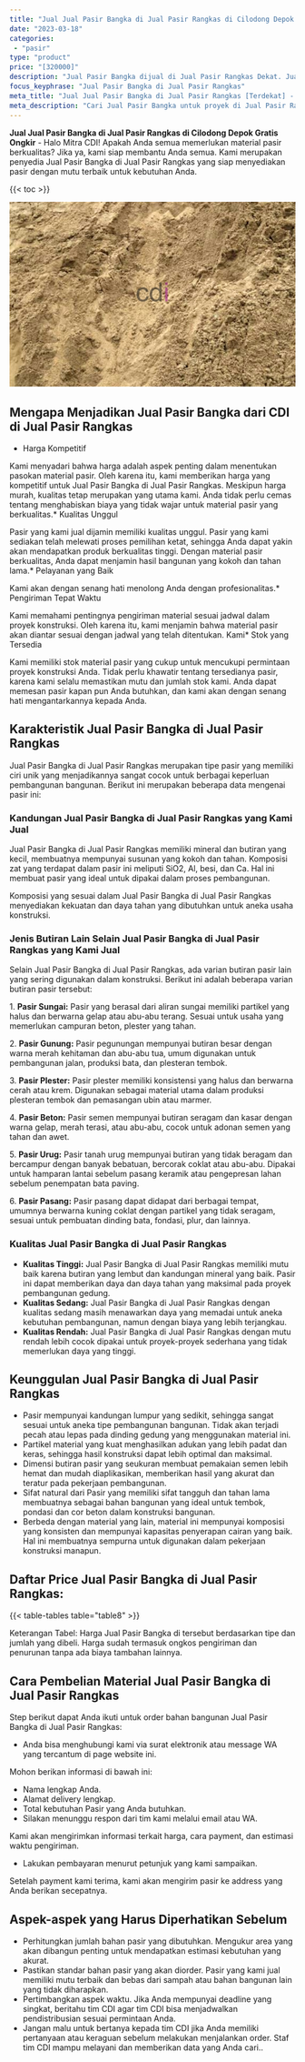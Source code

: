 ```yaml
---
title: "Jual Jual Pasir Bangka di Jual Pasir Rangkas di Cilodong Depok Gratis Ongkir"
date: "2023-03-18"
categories:
 - "pasir"
type: "product"
price: "[320000]"
description: "Jual Pasir Bangka dijual di Jual Pasir Rangkas Dekat. Jual Pasir Bangka ini sering dipakai dalam proyek konstruksi sebagai bahan campuran yang terpilih dan bersih. Silakan hubungi kami untuk informasi lebih lanjut."
focus_keyphrase: "Jual Pasir Bangka di Jual Pasir Rangkas"
meta_title: "Jual Jual Pasir Bangka di Jual Pasir Rangkas [Terdekat] - CDI"
meta_description: "Cari Jual Pasir Bangka untuk proyek di Jual Pasir Rangkas? Kami menyediakan Jual Pasir Bangka berkualitas untuk bahan campuran. Dapatkan penawaran terbaik sekarang."
---
```


**Jual Jual Pasir Bangka di Jual Pasir Rangkas di Cilodong Depok Gratis Ongkir** - Halo Mitra CDI! Apakah Anda semua memerlukan material pasir berkualitas? Jika ya, kami siap membantu Anda semua. Kami merupakan penyedia Jual Pasir Bangka di Jual Pasir Rangkas yang siap menyediakan pasir dengan mutu terbaik untuk kebutuhan Anda.

{{< toc >}}

![Jual Jual Pasir Bangka di Jual Pasir Rangkas di Cilodong Depok Gratis Ongkir](/images/pasir/pasir-bangunan-10.jpg)

## Mengapa Menjadikan Jual Pasir Bangka dari CDI di Jual Pasir Rangkas

*   Harga Kompetitif

Kami menyadari bahwa harga adalah aspek penting dalam menentukan pasokan material pasir. Oleh karena itu, kami memberikan harga yang kompetitif untuk Jual Pasir Bangka di Jual Pasir Rangkas. Meskipun harga murah, kualitas tetap merupakan yang utama kami. Anda tidak perlu cemas tentang menghabiskan biaya yang tidak wajar untuk material pasir yang berkualitas.*   Kualitas Unggul

Pasir yang kami jual dijamin memiliki kualitas unggul. Pasir yang kami sediakan telah melewati proses pemilihan ketat, sehingga Anda dapat yakin akan mendapatkan produk berkualitas tinggi. Dengan material pasir berkualitas, Anda dapat menjamin hasil bangunan yang kokoh dan tahan lama.*   Pelayanan yang Baik

Kami akan dengan senang hati menolong Anda dengan profesionalitas.*   Pengiriman Tepat Waktu

Kami memahami pentingnya pengiriman material sesuai jadwal dalam proyek konstruksi. Oleh karena itu, kami menjamin bahwa material pasir akan diantar sesuai dengan jadwal yang telah ditentukan. Kami*   Stok yang Tersedia

Kami memiliki stok material pasir yang cukup untuk mencukupi permintaan proyek konstruksi Anda. Tidak perlu khawatir tentang tersedianya pasir, karena kami selalu memastikan mutu dan jumlah stok kami. Anda dapat memesan pasir kapan pun Anda butuhkan, dan kami akan dengan senang hati mengantarkannya kepada Anda. 

## Karakteristik Jual Pasir Bangka di Jual Pasir Rangkas

Jual Pasir Bangka di Jual Pasir Rangkas merupakan tipe pasir yang memiliki ciri unik yang menjadikannya sangat cocok untuk berbagai keperluan pembangunan bangunan. Berikut ini merupakan beberapa data mengenai pasir ini:

### Kandungan Jual Pasir Bangka di Jual Pasir Rangkas yang Kami Jual

Jual Pasir Bangka di Jual Pasir Rangkas memiliki mineral dan butiran yang kecil, membuatnya mempunyai susunan yang kokoh dan tahan. Komposisi zat yang terdapat dalam pasir ini meliputi SiO2, Al, besi, dan Ca. Hal ini membuat pasir yang ideal untuk dipakai dalam proses pembangunan.

Komposisi yang sesuai dalam Jual Pasir Bangka di Jual Pasir Rangkas menyediakan kekuatan dan daya tahan yang dibutuhkan untuk aneka usaha konstruksi.

### Jenis Butiran Lain Selain Jual Pasir Bangka di Jual Pasir Rangkas yang Kami Jual

Selain Jual Pasir Bangka di Jual Pasir Rangkas, ada varian butiran pasir lain yang sering digunakan dalam konstruksi. Berikut ini adalah beberapa varian butiran pasir tersebut:

1\.  **Pasir Sungai:** Pasir yang berasal dari aliran sungai memiliki partikel yang halus dan berwarna gelap atau abu-abu terang. Sesuai untuk usaha yang memerlukan campuran beton, plester yang tahan.

2\.  **Pasir Gunung:** Pasir pegunungan mempunyai butiran besar dengan warna merah kehitaman dan abu-abu tua, umum digunakan untuk pembangunan jalan, produksi bata, dan plesteran tembok.

3\.  **Pasir Plester:** Pasir plester memiliki konsistensi yang halus dan berwarna cerah atau krem. Digunakan sebagai material utama dalam produksi plesteran tembok dan pemasangan ubin atau marmer.

4\.  **Pasir Beton:** Pasir semen mempunyai butiran seragam dan kasar dengan warna gelap, merah terasi, atau abu-abu, cocok untuk adonan semen yang tahan dan awet.

5\.  **Pasir Urug:** Pasir tanah urug mempunyai butiran yang tidak beragam dan bercampur dengan banyak bebatuan, bercorak coklat atau abu-abu. Dipakai untuk hamparan lantai sebelum pasang keramik atau pengepresan lahan sebelum penempatan bata paving.

6\.  **Pasir Pasang:** Pasir pasang dapat didapat dari berbagai tempat, umumnya berwarna kuning coklat dengan partikel yang tidak seragam, sesuai untuk pembuatan dinding bata, fondasi, plur, dan lainnya.

### Kualitas Jual Pasir Bangka di Jual Pasir Rangkas

*   **Kualitas Tinggi:** Jual Pasir Bangka di Jual Pasir Rangkas memiliki mutu baik karena butiran yang lembut dan kandungan mineral yang baik. Pasir ini dapat memberikan daya dan daya tahan yang maksimal pada proyek pembangunan gedung.
*   **Kualitas Sedang:** Jual Pasir Bangka di Jual Pasir Rangkas dengan kualitas sedang masih menawarkan daya yang memadai untuk aneka kebutuhan pembangunan, namun dengan biaya yang lebih terjangkau.
*   **Kualitas Rendah:** Jual Pasir Bangka di Jual Pasir Rangkas dengan mutu rendah lebih cocok dipakai untuk proyek-proyek sederhana yang tidak memerlukan daya yang tinggi.

## Keunggulan Jual Pasir Bangka di Jual Pasir Rangkas

*   Pasir mempunyai kandungan lumpur yang sedikit, sehingga sangat sesuai untuk aneka tipe pembangunan bangunan. Tidak akan terjadi pecah atau lepas pada dinding gedung yang menggunakan material ini.
*   Partikel material yang kuat menghasilkan adukan yang lebih padat dan keras, sehingga hasil konstruksi dapat lebih optimal dan maksimal.
*   Dimensi butiran pasir yang seukuran membuat pemakaian semen lebih hemat dan mudah diaplikasikan, memberikan hasil yang akurat dan teratur pada pekerjaan pembangunan.
*   Sifat natural dari Pasir yang memiliki sifat tangguh dan tahan lama membuatnya sebagai bahan bangunan yang ideal untuk tembok, pondasi dan cor beton dalam konstruksi bangunan.
*   Berbeda dengan material yang lain, material ini mempunyai komposisi yang konsisten dan mempunyai kapasitas penyerapan cairan yang baik. Hal ini membuatnya sempurna untuk digunakan dalam pekerjaan konstruksi manapun.

## Daftar Price Jual Pasir Bangka di Jual Pasir Rangkas:

{{< table-tables table="table8" >}}

Keterangan Tabel: Harga Jual Pasir Bangka di tersebut berdasarkan tipe dan jumlah yang dibeli. Harga sudah termasuk ongkos pengiriman dan penurunan tanpa ada biaya tambahan lainnya.

## Cara Pembelian Material Jual Pasir Bangka di Jual Pasir Rangkas

Step berikut dapat Anda ikuti untuk order bahan bangunan Jual Pasir Bangka di Jual Pasir Rangkas:

*   Anda bisa menghubungi kami via surat elektronik atau message WA yang tercantum di page website ini.

Mohon berikan informasi di bawah ini:

*   Nama lengkap Anda.
*   Alamat delivery lengkap.
*   Total kebutuhan Pasir yang Anda butuhkan.
*   Silakan menunggu respon dari tim kami melalui email atau WA.

Kami akan mengirimkan informasi terkait harga, cara payment, dan estimasi waktu pengiriman.
*   Lakukan pembayaran menurut petunjuk yang kami sampaikan.

Setelah payment kami terima, kami akan mengirim pasir ke address yang Anda berikan secepatnya.

## Aspek-aspek yang Harus Diperhatikan Sebelum

*   Perhitungkan jumlah bahan pasir yang dibutuhkan. Mengukur area yang akan dibangun penting untuk mendapatkan estimasi kebutuhan yang akurat.
*   Pastikan standar bahan pasir yang akan diorder. Pasir yang kami jual memiliki mutu terbaik dan bebas dari sampah atau bahan bangunan lain yang tidak diharapkan.
*   Pertimbangkan aspek waktu. Jika Anda mempunyai deadline yang singkat, beritahu tim CDI agar tim CDI bisa menjadwalkan pendistribusian sesuai permintaan Anda.
*   Jangan malu untuk bertanya kepada tim CDI jika Anda memiliki pertanyaan atau keraguan sebelum melakukan menjalankan order. Staf tim CDI mampu melayani dan memberikan data yang Anda cari..